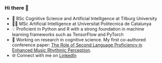 ### Hi there 👋

- 🧠 BSc Cognitive Science and Artificial Intelligence at Tilburg University
- 👩‍💻 MSc Artificial Intelligence at Universitat Politecnica de Catalunya
- 💡 Proficient in Python and R with a strong foundation in machine learning frameworks such as TensorFlow and PyTorch
- 📄 Working on research in cognitive science. My first co-authored conference paper: [The Role of Second Language Proficiency in Enhanced Music Rhythmic Perception](https://www.researchgate.net/publication/373526398_The_role_of_second_language_proficiency_in_enhanced_music_rhythmic_perception).
- 🌐 Connect with me on [LinkedIn](https://www.linkedin.com/in/agata-mosinska/?locale=en_US) 
